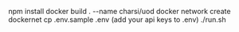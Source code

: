 npm install
docker build . --name charsi/uod
docker network create dockernet
cp .env.sample .env
(add your api keys to .env)
./run.sh